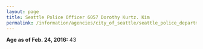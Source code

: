 ```yaml
---
layout: page
title: Seattle Police Officer 6057 Dorothy Kurtz. Kim
permalink: /information/agencies/city_of_seattle/seattle_police_department/copbook/6057/
---
```


**Age as of Feb. 24, 2016:** 43
